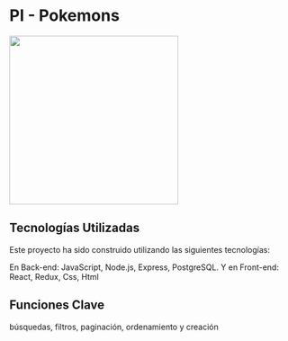# PI - Pokemons

<img src='https://www.losreplicantes.com/images/articulos/19000/19148/s3.jpg' width=300px />

## Tecnologías Utilizadas

Este proyecto ha sido construido utilizando las siguientes tecnologías:

En Back-end: JavaScript, Node.js, Express, PostgreSQL.
Y en Front-end: React, Redux, Css, Html

## Funciones Clave
búsquedas, filtros,
paginación, ordenamiento y creación
